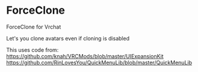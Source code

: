 # ForceClone
ForceClone for Vrchat

Let's you clone avatars even if cloning is disabled

This uses code from:
https://github.com/knah/VRCMods/blob/master/UIExpansionKit
https://github.com/RinLovesYou/QuickMenuLib/blob/master/QuickMenuLib
